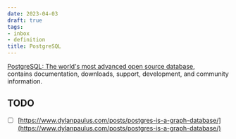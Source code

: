 ```yaml
---
date: 2023-04-03
draft: true
tags:
- inbox
- definition
title: PostgreSQL
---
```

   
[PostgreSQL: The world's most advanced open source database](https://www.postgresql.org/),   
contains documentation, downloads, support, development, and community   
information.   
   
## TODO   
   
- [ ] [https://www.dylanpaulus.com/posts/postgres-is-a-graph-database/](https://www.dylanpaulus.com/posts/postgres-is-a-graph-database/)